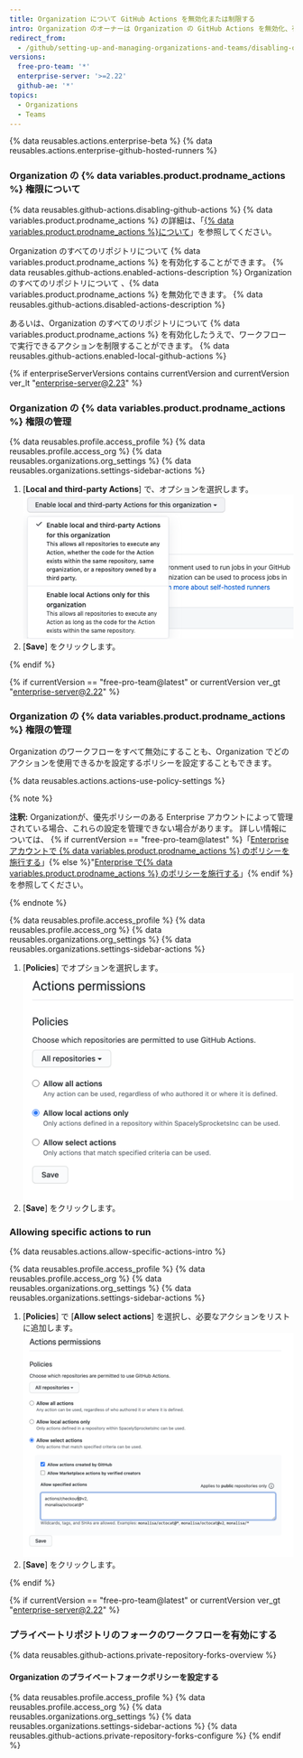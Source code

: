 ```yaml
---
title: Organization について GitHub Actions を無効化または制限する
intro: Organization のオーナーは Organization の GitHub Actions を無効化、有効化、制限することができます。
redirect_from:
  - /github/setting-up-and-managing-organizations-and-teams/disabling-or-limiting-github-actions-for-your-organization
versions:
  free-pro-team: '*'
  enterprise-server: '>=2.22'
  github-ae: '*'
topics:
  - Organizations
  - Teams
---
```


{% data reusables.actions.enterprise-beta %}
{% data reusables.actions.enterprise-github-hosted-runners %}

### Organization の {% data variables.product.prodname_actions %} 権限について

{% data reusables.github-actions.disabling-github-actions %} {% data variables.product.prodname_actions %} の詳細は、「[{% data variables.product.prodname_actions %}について](/actions/getting-started-with-github-actions/about-github-actions)」を参照してください。

Organization のすべてのリポジトリについて {% data variables.product.prodname_actions %} を有効化することができます。 {% data reusables.github-actions.enabled-actions-description %} Organization のすべてのリポジトリについて 、{% data variables.product.prodname_actions %} を無効化できます。 {% data reusables.github-actions.disabled-actions-description %}

あるいは、Organization のすべてのリポジトリについて {% data variables.product.prodname_actions %} を有効化したうえで、ワークフローで実行できるアクションを制限することができます。 {% data reusables.github-actions.enabled-local-github-actions %}

{% if enterpriseServerVersions contains currentVersion and currentVersion ver_lt "enterprise-server@2.23" %}

### Organization の {% data variables.product.prodname_actions %} 権限の管理

{% data reusables.profile.access_profile %}
{% data reusables.profile.access_org %}
{% data reusables.organizations.org_settings %}
{% data reusables.organizations.settings-sidebar-actions %}
1. [**Local and third-party Actions**] で、オプションを選択します。 ![この Organization でアクションを有効化、無効化、制限](/assets/images/help/repository/enable-org-actions.png)
1. [**Save**] をクリックします。

{% endif %}

{% if currentVersion == "free-pro-team@latest" or currentVersion ver_gt "enterprise-server@2.22" %}

### Organization の {% data variables.product.prodname_actions %} 権限の管理

Organization のワークフローをすべて無効にすることも、Organization でどのアクションを使用できるかを設定するポリシーを設定することもできます。

{% data reusables.actions.actions-use-policy-settings %}

{% note %}

**注釈:** Organizationが、優先ポリシーのある Enterprise アカウントによって管理されている場合、これらの設定を管理できない場合があります。 詳しい情報については、 {% if currentVersion == "free-pro-team@latest" %}「[Enterprise アカウントで {% data variables.product.prodname_actions %} のポリシーを施行する](/github/setting-up-and-managing-your-enterprise/enforcing-github-actions-policies-in-your-enterprise-account)」{% else %}"[Enterprise で{% data variables.product.prodname_actions %} のポリシーを施行する](/enterprise/admin/github-actions/enforcing-github-actions-policies-for-your-enterprise)」{% endif %}を参照してください。

{% endnote %}

{% data reusables.profile.access_profile %}
{% data reusables.profile.access_org %}
{% data reusables.organizations.org_settings %}
{% data reusables.organizations.settings-sidebar-actions %}
1. [**Policies**] でオプションを選択します。 ![Set actions policy for this organization](/assets/images/help/organizations/actions-policy.png)
1. [**Save**] をクリックします。

### Allowing specific actions to run

{% data reusables.actions.allow-specific-actions-intro %}

{% data reusables.profile.access_profile %}
{% data reusables.profile.access_org %}
{% data reusables.organizations.org_settings %}
{% data reusables.organizations.settings-sidebar-actions %}
1. [**Policies**] で [**Allow select actions**] を選択し、必要なアクションをリストに追加します。 ![Add actions to allow list](/assets/images/help/organizations/actions-policy-allow-list.png)
1. [**Save**] をクリックします。

{% endif %}

{% if currentVersion == "free-pro-team@latest" or currentVersion ver_gt "enterprise-server@2.22" %}
### プライベートリポジトリのフォークのワークフローを有効にする

{% data reusables.github-actions.private-repository-forks-overview %}

#### Organization のプライベートフォークポリシーを設定する

{% data reusables.profile.access_profile %}
{% data reusables.profile.access_org %}
{% data reusables.organizations.org_settings %}
{% data reusables.organizations.settings-sidebar-actions %}
{% data reusables.github-actions.private-repository-forks-configure %}
{% endif %}
